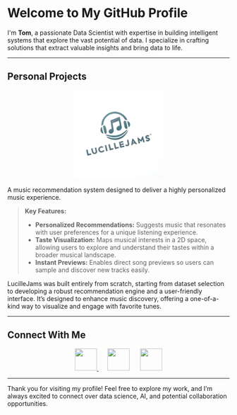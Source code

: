 # Welcome to My GitHub Profile

I'm **Tom**, a passionate Data Scientist with expertise in building intelligent systems that explore the vast potential of data. I specialize in crafting solutions that extract valuable insights and bring data to life.

---

## Personal Projects

<div align="center">
  <a href="https://github.com/tomargentin0901/LucilleJams">
    <img src="https://github.com/tomargentin0901/LucilleJams/blob/main/app/assets/logo.png?raw=true" alt="LucilleJams Logo" width="200">
  </a>
</div>

A music recommendation system designed to deliver a highly personalized music experience.

> **Key Features:**  
> - **Personalized Recommendations:** Suggests music that resonates with user preferences for a unique listening experience.  
> - **Taste Visualization:** Maps musical interests in a 2D space, allowing users to explore and understand their tastes within a broader musical landscape.  
> - **Instant Previews:** Enables direct song previews so users can sample and discover new tracks easily.

LucilleJams was built entirely from scratch, starting from dataset selection to developing a robust recommendation engine and a user-friendly interface. It’s designed to enhance music discovery, offering a one-of-a-kind way to visualize and engage with favorite tunes.

---

## Connect With Me

<div align="center">
  <a href="https://www.linkedin.com/in/tom-argentin/" style="margin-right: 20px;">
  <img src="https://cdn.jsdelivr.net/npm/simple-icons@v10/icons/linkedin.svg" width="50" height="50" style="border: none; outline: none;">
</a>
  <a href="mailto:tom09012000@gmail.com" style="margin-right: 20px;"><img src="https://simpleicons.org/icons/gmail.svg" width="50" height="50" style="border: none; outline: none;"></a>
  <a href="https://medium.com/@tom09012000"><img src="https://cdn4.iconfinder.com/data/icons/social-media-2210/24/Medium-512.png" width="50" height="50" style="border: none; outline: none;"></a>
</div>


---

Thank you for visiting my profile! Feel free to explore my work, and I’m always excited to connect over data science, AI, and potential collaboration opportunities.
